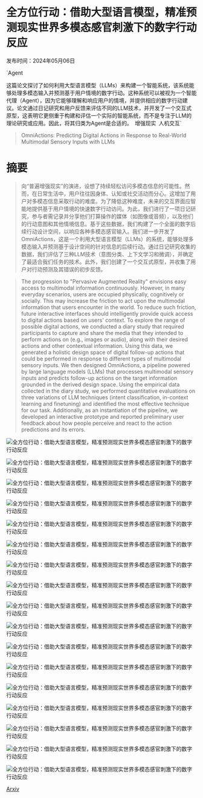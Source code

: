 # 全方位行动：借助大型语言模型，精准预测现实世界多模态感官刺激下的数字行动反应

发布时间：2024年05月06日

`Agent

这篇论文探讨了如何利用大型语言模型（LLMs）来构建一个智能系统，该系统能够处理多模态输入并预测基于用户情境的数字行动。这种系统可以被视为一个智能代理（Agent），因为它能够理解和响应用户的情境，并提供相应的数字行动建议。论文通过日记研究和用户反馈来评估不同的LLM技术，并开发了一个交互式原型，这表明它更侧重于构建和评估一个实际的智能系统，而不是专注于LLM的理论研究或应用。因此，将其归类为Agent是合适的。` `增强现实` `人机交互`

> OmniActions: Predicting Digital Actions in Response to Real-World Multimodal Sensory Inputs with LLMs

# 摘要

> 向“普遍增强现实”的演进，设想了持续轻松访问多模态信息的可能性。然而，在日常生活中，用户往往因身体、认知或社交活动而分心。这增加了用户对多模态信息采取行动的难度。为了降低这种难度，未来的交互界面应智能地提供基于用户情境的快速数字行动访问。为此，我们进行了一项日记研究，参与者需记录并分享他们打算操作的媒体（如图像或音频），以及他们的行动意图和其他情境信息。基于这些数据，我们构建了一个全面的数字后续行动设计空间，以响应各种多模态感官输入。我们进一步开发了OmniActions，这是一个利用大型语言模型（LLMs）的系统，能够处理多模态输入并预测基于设计空间的针对信息的后续行动。通过日记研究收集的数据，我们评估了三种LLM技术（意图分类、上下文学习和微调），并确定了最适合我们任务的技术。此外，我们创建了一个交互式原型，并收集了用户对行动预测及其错误的初步反馈。

> The progression to "Pervasive Augmented Reality" envisions easy access to multimodal information continuously. However, in many everyday scenarios, users are occupied physically, cognitively or socially. This may increase the friction to act upon the multimodal information that users encounter in the world. To reduce such friction, future interactive interfaces should intelligently provide quick access to digital actions based on users' context. To explore the range of possible digital actions, we conducted a diary study that required participants to capture and share the media that they intended to perform actions on (e.g., images or audio), along with their desired actions and other contextual information. Using this data, we generated a holistic design space of digital follow-up actions that could be performed in response to different types of multimodal sensory inputs. We then designed OmniActions, a pipeline powered by large language models (LLMs) that processes multimodal sensory inputs and predicts follow-up actions on the target information grounded in the derived design space. Using the empirical data collected in the diary study, we performed quantitative evaluations on three variations of LLM techniques (intent classification, in-context learning and finetuning) and identified the most effective technique for our task. Additionally, as an instantiation of the pipeline, we developed an interactive prototype and reported preliminary user feedback about how people perceive and react to the action predictions and its errors.

![全方位行动：借助大型语言模型，精准预测现实世界多模态感官刺激下的数字行动反应](../../..//opt/data/Projects/HuggingArxiv/paper_images/2405.03901/x1.png)

![全方位行动：借助大型语言模型，精准预测现实世界多模态感官刺激下的数字行动反应](../../..//opt/data/Projects/HuggingArxiv/paper_images/2405.03901/x2.png)

![全方位行动：借助大型语言模型，精准预测现实世界多模态感官刺激下的数字行动反应](../../..//opt/data/Projects/HuggingArxiv/paper_images/2405.03901/x3.png)

![全方位行动：借助大型语言模型，精准预测现实世界多模态感官刺激下的数字行动反应](../../..//opt/data/Projects/HuggingArxiv/paper_images/2405.03901/x4.png)

![全方位行动：借助大型语言模型，精准预测现实世界多模态感官刺激下的数字行动反应](../../..//opt/data/Projects/HuggingArxiv/paper_images/2405.03901/x5.png)

![全方位行动：借助大型语言模型，精准预测现实世界多模态感官刺激下的数字行动反应](../../..//opt/data/Projects/HuggingArxiv/paper_images/2405.03901/x6.png)

![全方位行动：借助大型语言模型，精准预测现实世界多模态感官刺激下的数字行动反应](../../..//opt/data/Projects/HuggingArxiv/paper_images/2405.03901/x7.png)

![全方位行动：借助大型语言模型，精准预测现实世界多模态感官刺激下的数字行动反应](../../..//opt/data/Projects/HuggingArxiv/paper_images/2405.03901/x8.png)

![全方位行动：借助大型语言模型，精准预测现实世界多模态感官刺激下的数字行动反应](../../..//opt/data/Projects/HuggingArxiv/paper_images/2405.03901/x10.png)

![全方位行动：借助大型语言模型，精准预测现实世界多模态感官刺激下的数字行动反应](../../..//opt/data/Projects/HuggingArxiv/paper_images/2405.03901/x11.png)

![全方位行动：借助大型语言模型，精准预测现实世界多模态感官刺激下的数字行动反应](../../..//opt/data/Projects/HuggingArxiv/paper_images/2405.03901/x12.png)

![全方位行动：借助大型语言模型，精准预测现实世界多模态感官刺激下的数字行动反应](../../..//opt/data/Projects/HuggingArxiv/paper_images/2405.03901/x13.png)

![全方位行动：借助大型语言模型，精准预测现实世界多模态感官刺激下的数字行动反应](../../..//opt/data/Projects/HuggingArxiv/paper_images/2405.03901/x14.png)

![全方位行动：借助大型语言模型，精准预测现实世界多模态感官刺激下的数字行动反应](../../..//opt/data/Projects/HuggingArxiv/paper_images/2405.03901/x15.png)

![全方位行动：借助大型语言模型，精准预测现实世界多模态感官刺激下的数字行动反应](../../..//opt/data/Projects/HuggingArxiv/paper_images/2405.03901/x16.png)

![全方位行动：借助大型语言模型，精准预测现实世界多模态感官刺激下的数字行动反应](../../..//opt/data/Projects/HuggingArxiv/paper_images/2405.03901/x17.png)

![全方位行动：借助大型语言模型，精准预测现实世界多模态感官刺激下的数字行动反应](../../..//opt/data/Projects/HuggingArxiv/paper_images/2405.03901/x18.png)

[Arxiv](https://arxiv.org/abs/2405.03901)